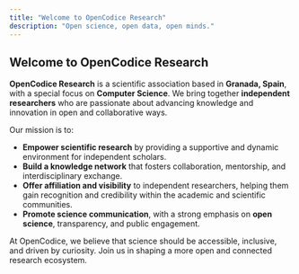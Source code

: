 ```yaml
---
title: "Welcome to OpenCodice Research"
description: "Open science, open data, open minds."
---
```


## Welcome to OpenCodice Research

**OpenCodice Research** is a scientific association based in **Granada, Spain**, with a special focus on **Computer Science**. We bring together **independent researchers** who are passionate about advancing knowledge and innovation in open and collaborative ways.

Our mission is to:

- **Empower scientific research** by providing a supportive and dynamic environment for independent scholars.
- **Build a knowledge network** that fosters collaboration, mentorship, and interdisciplinary exchange.
- **Offer affiliation and visibility** to independent researchers, helping them gain recognition and credibility within the academic and scientific communities.
- **Promote science communication**, with a strong emphasis on **open science**, transparency, and public engagement.

At OpenCodice, we believe that science should be accessible, inclusive, and driven by curiosity. Join us in shaping a more open and connected research ecosystem.